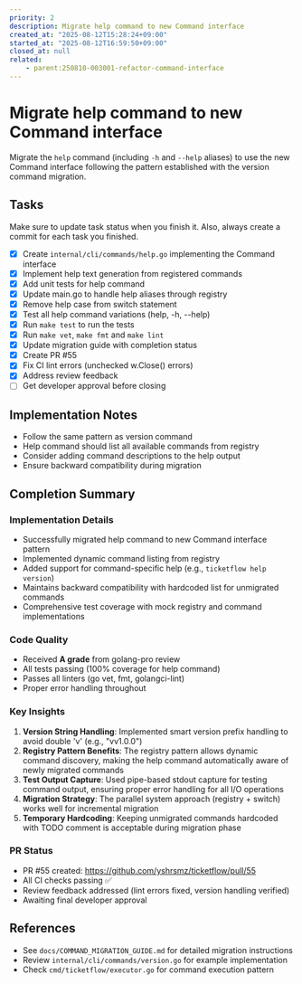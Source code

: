```yaml
---
priority: 2
description: Migrate help command to new Command interface
created_at: "2025-08-12T15:28:24+09:00"
started_at: "2025-08-12T16:59:50+09:00"
closed_at: null
related:
    - parent:250810-003001-refactor-command-interface
---
```


# Migrate help command to new Command interface

Migrate the `help` command (including `-h` and `--help` aliases) to use the new Command interface following the pattern established with the version command migration.

## Tasks
Make sure to update task status when you finish it. Also, always create a commit for each task you finished.

- [x] Create `internal/cli/commands/help.go` implementing the Command interface
- [x] Implement help text generation from registered commands
- [x] Add unit tests for help command
- [x] Update main.go to handle help aliases through registry
- [x] Remove help case from switch statement
- [x] Test all help command variations (help, -h, --help)
- [x] Run `make test` to run the tests
- [x] Run `make vet`, `make fmt` and `make lint`
- [x] Update migration guide with completion status
- [x] Create PR #55
- [x] Fix CI lint errors (unchecked w.Close() errors)
- [x] Address review feedback
- [ ] Get developer approval before closing

## Implementation Notes

- Follow the same pattern as version command
- Help command should list all available commands from registry
- Consider adding command descriptions to the help output
- Ensure backward compatibility during migration

## Completion Summary

### Implementation Details
- Successfully migrated help command to new Command interface pattern
- Implemented dynamic command listing from registry
- Added support for command-specific help (e.g., `ticketflow help version`)
- Maintains backward compatibility with hardcoded list for unmigrated commands
- Comprehensive test coverage with mock registry and command implementations

### Code Quality
- Received **A grade** from golang-pro review
- All tests passing (100% coverage for help command)
- Passes all linters (go vet, fmt, golangci-lint)
- Proper error handling throughout

### Key Insights
1. **Version String Handling**: Implemented smart version prefix handling to avoid double 'v' (e.g., "vv1.0.0")
2. **Registry Pattern Benefits**: The registry pattern allows dynamic command discovery, making the help command automatically aware of newly migrated commands
3. **Test Output Capture**: Used pipe-based stdout capture for testing command output, ensuring proper error handling for all I/O operations
4. **Migration Strategy**: The parallel system approach (registry + switch) works well for incremental migration
5. **Temporary Hardcoding**: Keeping unmigrated commands hardcoded with TODO comment is acceptable during migration phase

### PR Status
- PR #55 created: https://github.com/yshrsmz/ticketflow/pull/55
- All CI checks passing ✅
- Review feedback addressed (lint errors fixed, version handling verified)
- Awaiting final developer approval

## References

- See `docs/COMMAND_MIGRATION_GUIDE.md` for detailed migration instructions
- Review `internal/cli/commands/version.go` for example implementation
- Check `cmd/ticketflow/executor.go` for command execution pattern